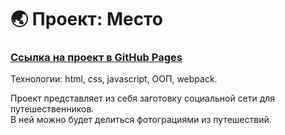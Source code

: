 # :earth_asia: Проект: Место

### [Ссылка на проект в GitHub Pages](https://valentinanovoseletskaya.github.io/mesto/)

Технологии: html, css, javascript, ООП, webpack.

Проект представляет из себя заготовку социальной сети для путешественников.  
В ней можно будет делиться фотограциями из путешествий.
